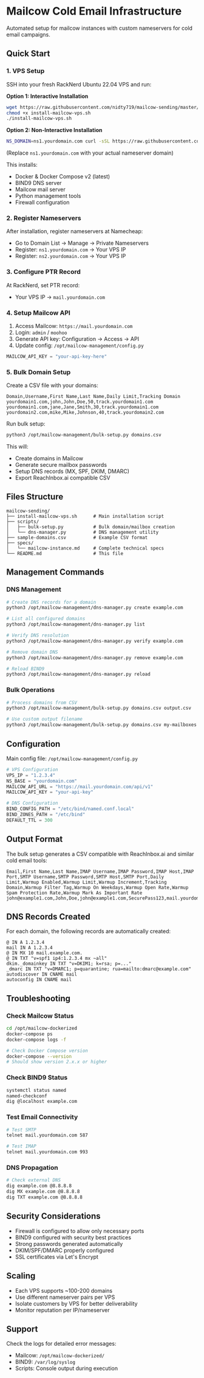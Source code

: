 # Mailcow Cold Email Infrastructure

Automated setup for mailcow instances with custom nameservers for cold email campaigns.

## Quick Start

### 1. VPS Setup

SSH into your fresh RackNerd Ubuntu 22.04 VPS and run:

**Option 1: Interactive Installation**
```bash
wget https://raw.githubusercontent.com/nidty719/mailcow-sending/master/install-mailcow-vps.sh
chmod +x install-mailcow-vps.sh
./install-mailcow-vps.sh
```

**Option 2: Non-Interactive Installation**
```bash
NS_DOMAIN=ns1.yourdomain.com curl -sSL https://raw.githubusercontent.com/nidty719/mailcow-sending/master/install-mailcow-vps.sh | bash
```
(Replace `ns1.yourdomain.com` with your actual nameserver domain)

This installs:
- Docker & Docker Compose v2 (latest)
- BIND9 DNS server
- Mailcow mail server
- Python management tools
- Firewall configuration

### 2. Register Nameservers

After installation, register nameservers at Namecheap:
- Go to Domain List → Manage → Private Nameservers
- Register: `ns1.yourdomain.com` → Your VPS IP
- Register: `ns2.yourdomain.com` → Your VPS IP

### 3. Configure PTR Record

At RackNerd, set PTR record:
- Your VPS IP → `mail.yourdomain.com`

### 4. Setup Mailcow API

1. Access Mailcow: `https://mail.yourdomain.com`
2. Login: `admin` / `moohoo`
3. Generate API key: Configuration → Access → API
4. Update config: `/opt/mailcow-management/config.py`

```python
MAILCOW_API_KEY = "your-api-key-here"
```

### 5. Bulk Domain Setup

Create a CSV file with your domains:

```csv
Domain,Username,First Name,Last Name,Daily Limit,Tracking Domain
yourdomain1.com,john,John,Doe,50,track.yourdomain1.com
yourdomain1.com,jane,Jane,Smith,30,track.yourdomain1.com
yourdomain2.com,mike,Mike,Johnson,40,track.yourdomain2.com
```

Run bulk setup:

```bash
python3 /opt/mailcow-management/bulk-setup.py domains.csv
```

This will:
- Create domains in Mailcow
- Generate secure mailbox passwords
- Setup DNS records (MX, SPF, DKIM, DMARC)
- Export ReachInbox.ai compatible CSV

## Files Structure

```
mailcow-sending/
├── install-mailcow-vps.sh      # Main installation script
├── scripts/
│   ├── bulk-setup.py           # Bulk domain/mailbox creation
│   └── dns-manager.py          # DNS management utility
├── sample-domains.csv          # Example CSV format
├── specs/
│   └── mailcow-instance.md     # Complete technical specs
└── README.md                   # This file
```

## Management Commands

### DNS Management

```bash
# Create DNS records for a domain
python3 /opt/mailcow-management/dns-manager.py create example.com

# List all configured domains
python3 /opt/mailcow-management/dns-manager.py list

# Verify DNS resolution
python3 /opt/mailcow-management/dns-manager.py verify example.com

# Remove domain DNS
python3 /opt/mailcow-management/dns-manager.py remove example.com

# Reload BIND9
python3 /opt/mailcow-management/dns-manager.py reload
```

### Bulk Operations

```bash
# Process domains from CSV
python3 /opt/mailcow-management/bulk-setup.py domains.csv output.csv

# Use custom output filename
python3 /opt/mailcow-management/bulk-setup.py domains.csv my-mailboxes.csv
```

## Configuration

Main config file: `/opt/mailcow-management/config.py`

```python
# VPS Configuration
VPS_IP = "1.2.3.4"
NS_BASE = "yourdomain.com"
MAILCOW_API_URL = "https://mail.yourdomain.com/api/v1"
MAILCOW_API_KEY = "your-api-key"

# DNS Configuration
BIND_CONFIG_PATH = "/etc/bind/named.conf.local"
BIND_ZONES_PATH = "/etc/bind"
DEFAULT_TTL = 300
```

## Output Format

The bulk setup generates a CSV compatible with ReachInbox.ai and similar cold email tools:

```csv
Email,First Name,Last Name,IMAP Username,IMAP Password,IMAP Host,IMAP Port,SMTP Username,SMTP Password,SMTP Host,SMTP Port,Daily Limit,Warmup Enabled,Warmup Limit,Warmup Increment,Tracking Domain,Warmup Filter Tag,Warmup On Weekdays,Warmup Open Rate,Warmup Spam Protection Rate,Warmup Mark As Important Rate
john@example1.com,John,Doe,john@example1.com,SecurePass123,mail.yourdomain.com,993,john@example1.com,SecurePass123,mail.yourdomain.com,587,50,TRUE,20,1,track.example1.com,shadow,TRUE,95,85,90
```

## DNS Records Created

For each domain, the following records are automatically created:

```
@ IN A 1.2.3.4
mail IN A 1.2.3.4
@ IN MX 10 mail.example.com.
@ IN TXT "v=spf1 ip4:1.2.3.4 mx ~all"
dkim._domainkey IN TXT "v=DKIM1; k=rsa; p=..."
_dmarc IN TXT "v=DMARC1; p=quarantine; rua=mailto:dmarc@example.com"
autodiscover IN CNAME mail
autoconfig IN CNAME mail
```

## Troubleshooting

### Check Mailcow Status
```bash
cd /opt/mailcow-dockerized
docker-compose ps
docker-compose logs -f

# Check Docker Compose version
docker-compose --version
# Should show version 2.x.x or higher
```

### Check BIND9 Status
```bash
systemctl status named
named-checkconf
dig @localhost example.com
```

### Test Email Connectivity
```bash
# Test SMTP
telnet mail.yourdomain.com 587

# Test IMAP
telnet mail.yourdomain.com 993
```

### DNS Propagation
```bash
# Check external DNS
dig example.com @8.8.8.8
dig MX example.com @8.8.8.8
dig TXT example.com @8.8.8.8
```

## Security Considerations

- Firewall is configured to allow only necessary ports
- BIND9 configured with security best practices
- Strong passwords generated automatically
- DKIM/SPF/DMARC properly configured
- SSL certificates via Let's Encrypt

## Scaling

- Each VPS supports ~100-200 domains
- Use different nameserver pairs per VPS
- Isolate customers by VPS for better deliverability
- Monitor reputation per IP/nameserver

## Support

Check the logs for detailed error messages:
- Mailcow: `/opt/mailcow-dockerized/`
- BIND9: `/var/log/syslog`
- Scripts: Console output during execution